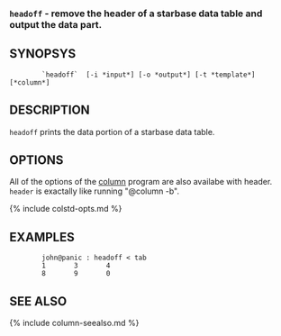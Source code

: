 
### `headoff` - remove the header of a starbase data table and output the data part.

SYNOPSYS
--------

```
        `headoff`  [-i *input*] [-o *output*] [-t *template*] [*column*]
```

DESCRIPTION
-----------

`headoff` prints the data portion of a starbase data table.
 

OPTIONS
-------

All of the options of the [column](column.html) program are also availabe with header.
`header` is exactally like running "@column -b".

{% include colstd-opts.md %}

EXAMPLES
--------

```
        john@panic : headoff < tab
        1       3       4
        8       9       0
```


SEE ALSO
--------

{% include column-seealso.md %}
